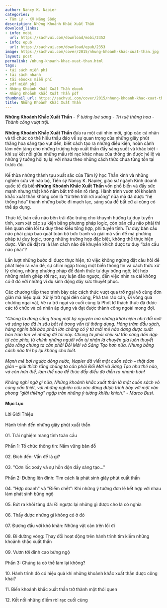 ```yaml
---
author: Nancy K. Napier
categories:
- Tâm Lý - Kỹ Năng Sống
description: Những Khoảnh Khắc Xuất Thần
download_links:
- info: mobi
  url: https://sachvui.com/download/mobi/2352
- info: epub
  url: https://sachvui.com/download/epub/2353
image: https://sachvui.com/cover/2015/nhung-khoanh-khac-xuat-than.jpg
layout: post
permalink: /nhung-khoanh-khac-xuat-than.html
tags:
- tải sách miễn phí
- tải sách nhanh
- tải ebooks miễn phí
- pdf miễn phí
- Những Khoảnh Khắc Xuất Thần ebook
- Những Khoảnh Khắc Xuất Thần pdf
thumbnail_url: https://sachvui.com/cover/2015/nhung-khoanh-khac-xuat-than.jpg
title: Những Khoảnh Khắc Xuất Thần
---
```


 <div class="item-desc text-justify"> <p><strong>Những Khoảnh Khắc Xuất Thần</strong> - <em>Ý tưởng loé sáng - Trí tuệ thăng hoa - Thành công vượt trội.</em><br><br><strong>Những Khoảnh Khắc Xuất Thần </strong>đưa ra một cái nhìn mới, giúp các cá nhân và tổ chức có thể hiểu thấu đáo về sự quan trọng của những giây phút thăng hoa sáng tạo vụt đến, biết cách tạo ra những điều kiện, hoàn cảnh làm nền tảng cho những trường hợp xuất thần đầy sáng suốt và khác biệt - khi sự kết nối giữa những mẩu rời rạc khác nhau của thông tin được hé lộ và những ý tưởng hội tụ lại với nhau theo những cách thức chưa từng tồn tại trước đó.<br><br>Kế thừa những thành tựu xuất sắc của Tâm lý học Thần kinh và những nghiên cứu về não bộ, Tiến sỹ Nancy K. Napier, giáo sư ngành Kinh doanh quốc tế đã biến<strong>Những Khoảnh Khắc Xuất Thần</strong> vốn phổ biến và đầy sức mạnh nhưng thật khó nắm bắt trở nên rõ ràng. Hành trình vươn tới khoảnh khắc xuất thần không còn là “từ trên trời rơi xuống” nữa mà đã được “hệ thống hóa” thành những bước đi mạch lạc, sáng sủa để bất cứ ai cũng có thể áp dụng.<br><br>Thực tế, bán cầu não bên trái đặc trưng cho khuynh hướng tư duy tuyến tính, xem xét các sự kiện bằng phương pháp logic, còn bán cầu não phải thì liên quan đến lối tư duy theo kiểu tổng hợp, phi tuyến tính. Tư duy bán cầu não phải giúp bao quát toàn bộ bức tranh và giải mã vấn đề mà phương pháp tư duy logic, trong những trường hợp đặc biệt, không thể thực hiện được. Vấn đề đặt ra là làm cách nào để khuyến khích được tư duy “bán cầu não phải”?<br><br>Lần lượt những bước đi được thực hiện, từ việc không ngừng đặt câu hỏi để phát hiện ra vấn đề, sự chìm ngập trong một biển thông tin và cách thức xử lý chúng, những phương pháp để đánh thức tư duy bừng ngộ; kết hợp những mảnh ghép rời rạc, suy luận đảo ngược, đến việc nhìn ra cái không có ở đó với những ví dụ sinh động đầy sức thuyết phục.<br><br>Các chương tiếp theo trình bày các cách thức vượt qua trở ngại vô cùng đơn giản mà hiệu quả: Xử lý trở ngại đến cùng, Phá tan rào cản, Đi vòng qua chướng ngại vật, Vẽ ra trở ngại và cuối cùng là Phớt lờ thách thức đã được các tổ chức và cá nhân áp dụng và đạt được thành công ngoài mong đợi.<br><br><em>“Chúng ta đang sống trong một kỷ nguyên mà những khái niệm như đổi mới và sáng tạo đã in sâu bắt rễ trong vốn từ thông dụng. Hàng trăm đầu sách, hàng nghìn bài báo phần lớn chẳng có ý tứ mới mẻ nào đang được xuất bản tràn lan về những đề tài này. Chúng ta phải chịu sự tấn công dồn dập từ các phía, từ chính những người vốn tự nhận là chuyên gia luôn thuyết giáo rằng chúng ta cần phải Đổi Mới và Sáng Tạo hơn nữa. Nhưng bằng cách nào thì họ lại không cho biết.<br><br>Mạnh mẽ bơi ngược dòng nước, Napier đã viết một cuốn sách – thật đơn giản – giải thích rằng chúng ta cần phải Đổi Mới và Sáng Tạo như thế nào, và còn hơn thế, làm thế nào để thúc đẩy điều đó diễn ra nhanh hơn!<br><br>Không nghi ngờ gì nữa, Những khoảnh khắc xuất thần là một cuốn sách vô cùng cần thiết, với những nghiên cứu xác đáng được trình bày với một văn phong “giải thiêng” ngập tràn những ý tưởng khiêu khích.” - Marco Busi.</em><br><br><strong>Mục Lục</strong><br><br>Lời Giới Thiệu<br><br>Hành trình đến những giây phút xuất thần<br><br>01. Trải nghiệm mang tính toàn cầu<br><br>Phần 1: Tổ chức thông tin: Nắm vững bản đồ<br><br>02. Đích đến: Vấn đề là gì?<br><br>03. "Cơn lốc xoáy và sự hỗn độn đầy sáng tạo..."<br><br>Phần 2: Đường lên đỉnh: Tìm cách là phát sinh giây phút xuất thần<br><br>04. "Hợp doanh" và "Điểm chết": Khi những ý tưởng đơn lẻ kết hợp với nhau làm phát sinh bừng ngộ<br><br>05. Bứt ra khỏi tảng đá: Đi ngược lại những gì được cho là có nghĩa<br><br>06. Thấy được những gì không có ở đó<br><br>07. Đương đầu với khó khăn: Những vật cản trên lối đi<br><br>08. Đi đường vòng: Thay đổi hoạt động trên hành trình tìm kiếm những khoảnh khắc xuất thần<br><br>09. Vươn tới đỉnh cao bừng ngộ<br><br>Phần 3: Chúng ta có thể làm lại không?<br><br>10. Hành trình đó có hiệu quả khi những khoảnh khắc xuất thần được công khai?<br><br>11. Biến khoảnh khắc xuất thần trở thành một thói quen<br><br>12. Kết nối những điểm rời rạc cuối cùng<br> </p> </div>